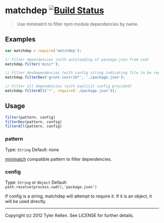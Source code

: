# matchdep [![Build Status](https://secure.travis-ci.org/tkellen/node-matchdep.png?branch=master)](http://travis-ci.org/tkellen/node-matchdep)

> Use minimatch to filter npm module dependencies by name.

## Examples

```js
var matchdep = require('matchdep');

// Filter dependencies (with autoloading of package.json from cwd)
matchdep.filter('mini*');

// Filter devDependencies (with config string indicating file to be required)
matchdep.filterDev('grunt-contrib*', './package.json');

// Filter all dependencies (with explicit config provided)
matchdep.filterAll('*', require('./package.json'));
```

## Usage

```js
filter(pattern, config)
filterDev(pattern, config)
filterAll(pattern, config)
```

### pattern
Type: `String`
Default: none

[minimatch](/isaacs/minimatch) compatible pattern to filter dependencies.

### config
Type: `String` or `Object`
Default: `path.resolve(process.cwd(),'package.json')`

If config is a string, matchdep will attempt to require it.  If it is an object, it will be used directly.

---
Copyright (c) 2012 Tyler Kellen. See LICENSE for further details.
